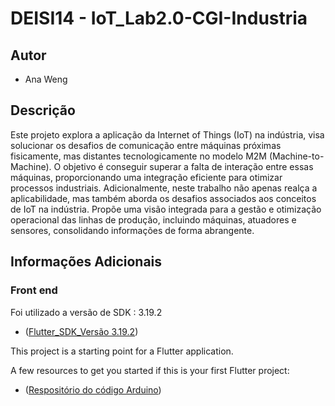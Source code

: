 # DEISI14 - IoT_Lab2.0-CGI-Industria

## Autor
- Ana Weng

## Descrição
Este projeto explora a aplicação da Internet of Things (IoT) na indústria, visa solucionar os desafios de comunicação entre máquinas próximas fisicamente, mas distantes tecnologicamente no modelo M2M (Machine-to-Machine). O objetivo é conseguir superar a falta de interação entre essas máquinas, proporcionando uma integração eficiente para otimizar processos industriais. Adicionalmente, neste trabalho não apenas realça a aplicabilidade, mas também aborda os desafios associados aos conceitos de IoT na indústria. Propõe uma visão integrada para a gestão e otimização operacional das linhas de produção, incluindo máquinas, atuadores e sensores, consolidando informações de forma abrangente.
## Informações Adicionais

### Front end
Foi utilizado a versão de SDK : 3.19.2
- ([Flutter_SDK_Versão 3.19.2](https://docs.flutter.dev/release/archive?tab=windows))


This project is a starting point for a Flutter application.

A few resources to get you started if this is your first Flutter project:

- ([Respositório do código Arduino](https://github.com/AnaWeng-a22205245/TFC_DEISI14-IoT_Lab2.0-CGI-Industria-_ArduinoPart.git))


